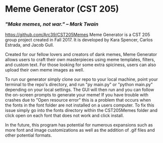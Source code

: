 # Meme Generator (CST 205)
### *"Make memes, not war." – Mark Twain*
https://github.com/Arc39/CST205Memes
Meme Generator is a CST 205 group project created in Fall 2017. It is developed by Kara Spencer, Carlos Estrada, and Jacob Gull.

Created for our fellow lovers and creators of dank memes, Meme Generator allows users to craft their own masterpieces using meme templates, filters, and custom text. For those looking for some extra spiciness, users can also upload their own meme images as well.

To run our generator simply clone our repo to your local machine, point your terminal to the repo's directory, and run "py main.py" or "python main.py" depending on your local settings.  The GUI will then run and you can follow the on-screen prompts to generate your meme! If you have trouble with crashes due to "Open resource error" this is a problem that occurs when the fonts in the font folder are not installed on a users computer. To fix this issue simply go into the fonts directory within the CST205Memes folder and click open on each font that does not work and click install.

In the future, this program has potential for numerous expansions such as more font and image customizations as well as the addition of .gif files and other potential formats. 

